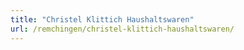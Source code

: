 ```yaml
---
title: "Christel Klittich Haushaltswaren"
url: /remchingen/christel-klittich-haushaltswaren/
---
```

